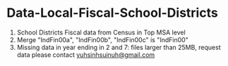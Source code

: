 # Data-Local-Fiscal-School-Districts
1. School Districts Fiscal data from Census in Top MSA level
2. Merge "IndFin00a", "IndFin00b", "IndFin00c" is "IndFin00"
3. Missing data in year ending in 2 and 7: files larger than 25MB, request data please contact yuhsinhsuinuh@gmail.com
